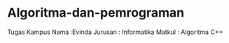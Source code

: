 # Algoritma-dan-pemrograman
Tugas Kampus
Nama :Evinda 
Jurusan : Informatika
Matkul : Algoritma C++
